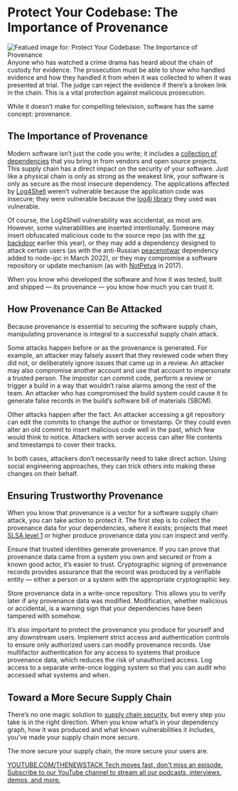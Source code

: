 # Protect Your Codebase: The Importance of Provenance
![Featued image for: Protect Your Codebase: The Importance of Provenance](https://cdn.thenewstack.io/media/2023/04/c9a67e42-secrets-management-lockbox-2-1024x576.jpg)
Anyone who has watched a crime drama has heard about the chain of custody for evidence. The prosecution must be able to show who handled evidence and how they handled it from when it was collected to when it was presented at trial. The judge can reject the evidence if there’s a broken link in the chain. This is a vital protection against malicious prosecution.

While it doesn’t make for compelling television, software has the same concept: provenance.

## The Importance of Provenance
Modern software isn’t just the code you write; it includes a [collection of dependencies](https://thenewstack.io/a-guide-to-software-dependencies/) that you bring in from vendors and open source projects. This supply chain has a direct impact on the security of your software. Just like a physical chain is only as strong as the weakest link, your software is only as secure as the most insecure dependency. The applications affected by [Log4Shell](https://thenewstack.io/log4shell-lives/) weren’t vulnerable because the application code was insecure; they were vulnerable because the [log4j library](https://thenewstack.io/log4j-why-organizations-are-failing-to-remediate-this-risk/) they used was vulnerable.

Of course, the Log4Shell vulnerability was accidental, as most are. However, some vulnerabilities are inserted intentionally. Someone may insert obfuscated malicious code to the source repo (as with the [xz backdoor](https://thenewstack.io/the-xz-hack-reveals-a-looming-8-8-trillion-infrastructure-disaster-hidden-in-plain-sight/) earlier this year), or they may add a dependency designed to attack certain users (as with the anti-Russian [peacenotwar](https://en.wikipedia.org/wiki/Peacenotwar) dependency added to node-ipc in March 2022), or they may compromise a software repository or update mechanism (as with [NotPetya](https://www.wired.com/story/notpetya-cyberattack-ukraine-russia-code-crashed-the-world/) in 2017).

When you know who developed the software and how it was tested, built and shipped — its provenance — you know how much you can trust it.

## How Provenance Can Be Attacked
Because provenance is essential to securing the software supply chain, manipulating provenance is integral to a successful supply chain attack.

Some attacks happen before or as the provenance is generated. For example, an attacker may falsely assert that they reviewed code when they did not, or deliberately ignore issues that came up in a review. An attacker may also compromise another account and use that account to impersonate a trusted person. The impostor can commit code, perform a review or trigger a build in a way that wouldn’t raise alarms among the rest of the team. An attacker who has compromised the build system could cause it to generate false records in the build’s software bill of materials (SBOM).

Other attacks happen after the fact. An attacker accessing a git repository can edit the commits to change the author or timestamp. Or they could even alter an old commit to insert malicious code well in the past, which few would think to notice. Attackers with server access can alter file contents and timestamps to cover their tracks.

In both cases, attackers don’t necessarily need to take direct action. Using social engineering approaches, they can trick others into making these changes on their behalf.

## Ensuring Trustworthy Provenance
When you know that provenance is a vector for a software supply chain attack, you can take action to protect it. The first step is to collect the provenance data for your dependencies, where it exists; projects that meet [SLSA level 1](https://thenewstack.io/securing-the-software-supply-chain-with-slsa/) or higher produce provenance data you can inspect and verify.

Ensure that trusted identities generate provenance. If you can prove that provenance data came from a system you own and secured or from a known good actor, it’s easier to trust. Cryptographic signing of provenance records provides assurance that the record was produced by a verifiable entity — either a person or a system with the appropriate cryptographic key.

Store provenance data in a write-once repository. This allows you to verify later if any provenance data was modified. Modification, whether malicious or accidental, is a warning sign that your dependencies have been tampered with somehow.

It’s also important to protect the provenance you produce for yourself and any downstream users. Implement strict access and authentication controls to ensure only authorized users can modify provenance records. Use multifactor authentication for any access to systems that produce provenance data, which reduces the risk of unauthorized access. Log access to a separate write-once logging system so that you can audit who accessed what systems and when.

## Toward a More Secure Supply Chain
There’s no one magic solution to [supply chain security](https://thenewstack.io/fortifying-the-software-supply-chain/), but every step you take is in the right direction. When you know what’s in your dependency graph, how it was produced and what known vulnerabilities it includes, you’ve made your supply chain more secure.

The more secure your supply chain, the more secure your users are.

[
YOUTUBE.COM/THENEWSTACK
Tech moves fast, don't miss an episode. Subscribe to our YouTube
channel to stream all our podcasts, interviews, demos, and more.
](https://youtube.com/thenewstack?sub_confirmation=1)